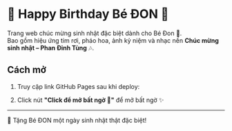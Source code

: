 # 🎂 Happy Birthday Bé ĐON 🎂

Trang web chúc mừng sinh nhật đặc biệt dành cho Bé Đon 💖.  
Bao gồm hiệu ứng tim rơi, pháo hoa, ảnh kỷ niệm và nhạc nền **Chúc mừng sinh nhật – Phan Đinh Tùng** 🎶.

## Cách mở
1. Truy cập link GitHub Pages sau khi deploy:

2. Click nút **"Click để mở bất ngờ 🎁"** để mở bất ngờ ✨

---

💌 Tặng Bé ĐON một ngày sinh nhật thật đặc biệt!
